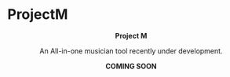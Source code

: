 # ProjectM
<p style="text-align: center; line-height: 1.15;"><strong>Project M</strong></p>
<p style="text-align: center;">An All-in-one musician tool recently under development.</p>
<p style="text-align: center;"><strong>COMING SOON</strong></p>
